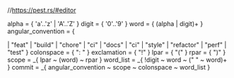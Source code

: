 
//https://pest.rs/#editor

alpha              =  { 'a'..'z' | 'A'..'Z' }
digit              =  { '0'..'9' }
word               =  { (alpha | digit)+ }
angular_convention =  {
  
  | "feat"
  | "build"
  | "chore"
  | "ci"
  | "docs"
  | "ci"
  | "style"
  | "refactor"
  | "perf"
  | "test"
}
colonspace         =  { ": " }
exclamation        =  { "!" }
lpar               =  { "(" }
rpar               =  { ")" }
scope              = _{ lpar ~ (word) ~ rpar }
word_list          = _{ !digit ~ word ~ (" " ~ word)+ }
commit             = _{ angular_convention ~ scope ~ colonspace ~ word_list }
